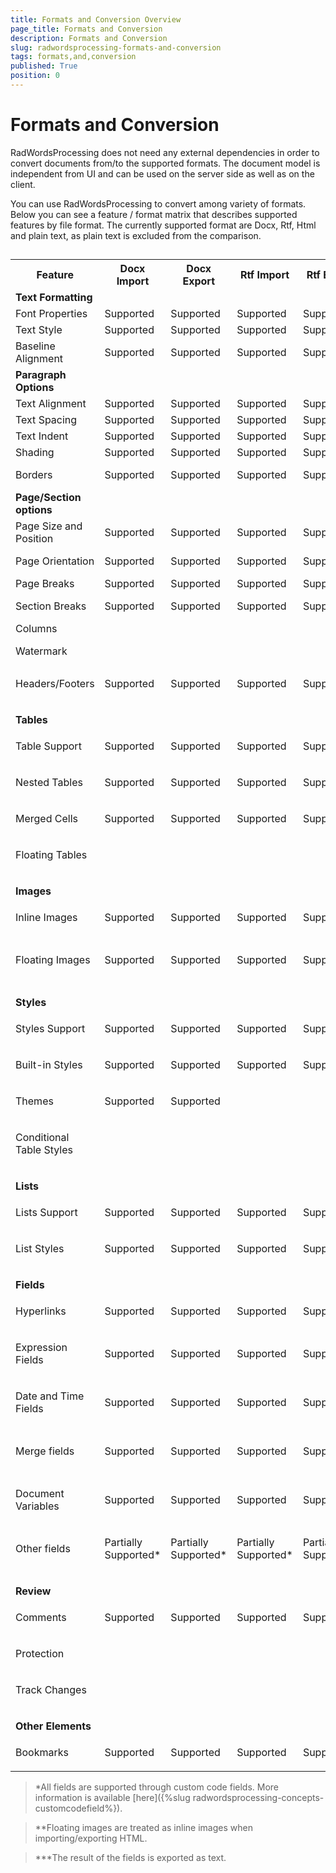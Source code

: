 ```yaml
---
title: Formats and Conversion Overview
page_title: Formats and Conversion
description: Formats and Conversion
slug: radwordsprocessing-formats-and-conversion
tags: formats,and,conversion
published: True
position: 0
---
```


# Formats and Conversion



RadWordsProcessing does not need any external dependencies in order to convert documents from/to the supported formats. The document model is independent from UI and can be used on the server side as well as on the client.
      

You can use RadWordsProcessing to convert among variety of formats. Below you can see a feature / format matrix that describes supported features by file format. The currently supported format are Docx, Rtf, Html and plain text, as plain text is excluded from the comparison.
      

## 
<table><tr><th>Feature</th>
<th>Docx Import</th><th>
Docx Export</th>
<th>Rtf Import</th>
<th>Rtf Export</th>
<th>Html Import</th>
<th>Html Export</th></tr>
<tr><td><b>Text Formatting</b></td><td></td><td></td><td></td><td></td><td></td><td></td></tr><tr><td>
Font Properties</td><td>
Supported</td><td>
Supported</td><td>
Supported</td><td>
Supported</td><td>
Supported</td><td>
Supported</td></tr><tr><td>
Text Style</td><td>
Supported</td><td>
Supported</td><td>
Supported</td><td>
Supported</td><td>
Supported</td><td>
Supported</td></tr><tr><td>
Baseline Alignment</td><td>
Supported</td><td>
Supported</td><td>
Supported</td><td>
Supported</td><td>
Supported</td><td>
Supported</td></tr><tr><td>
<b>Paragraph Options</b></td><td></td><td></td><td></td><td></td><td></td><td></td></tr><tr><td>
Text Alignment</td><td>
Supported</td><td>
Supported</td><td>
Supported</td><td>
Supported</td><td>
Supported</td><td>
Supported</td></tr><tr><td>
Text Spacing</td><td>
Supported</td><td>
Supported</td><td>
Supported</td><td>
Supported</td><td>
Supported</td><td>
Supported</td></tr><tr><td>
Text Indent</td><td>
Supported</td><td>
Supported</td><td>
Supported</td><td>
Supported</td><td>
Supported</td><td>
Supported</td></tr><tr><td>
Shading</td><td>
Supported</td><td>
Supported</td><td>
Supported</td><td>
Supported</td><td>
Supported</td><td>
Supported</td></tr><tr><td>
Borders</td><td>
Supported</td><td>
Supported</td><td>
Supported</td><td>
Supported</td><td>
Not applicable</td><td>
Not applicable</td></tr><tr><td>
<b>Page/Section options</b></td><td></td><td></td><td></td><td></td><td></td><td></td></tr><tr><td>
Page Size and Position</td><td>
Supported</td><td>
Supported</td><td>
Supported</td><td>
Supported</td><td>
Not applicable</td><td>
Not applicable</td></tr><tr><td>
Page Orientation</td><td>
Supported</td><td>
Supported</td><td>
Supported</td><td>
Supported</td><td>
Not applicable</td><td>
Not applicable</td></tr><tr><td>
Page Breaks</td><td>
Supported</td><td>
Supported</td><td>
Supported</td><td>
Supported</td><td></td><td></td></tr><tr><td>
Section Breaks</td><td>
Supported</td><td>
Supported</td><td>
Supported</td><td>
Supported</td><td>
Not applicable</td><td>
Not applicable</td></tr><tr><td>
Columns</td><td></td><td></td><td></td><td></td><td></td><td></td></tr><tr><td>
Watermark</td><td></td><td></td><td></td><td></td><td>
Not applicable</td><td>
Not applicable</td></tr><tr><td>
Headers/Footers</td><td>

Supported
              </td><td>

Supported
              </td><td>

Supported
              </td><td>

Supported
              </td><td></td><td></td></tr><tr><td>

<b>
                  Tables
                </b></td><td></td><td></td><td></td><td></td><td></td><td></td></tr><tr><td>

Table Support
              </td><td>

Supported
              </td><td>

Supported
              </td><td>

Supported
              </td><td>

Supported
              </td><td>

Supported
              </td><td>

Supported
              </td></tr><tr><td>

Nested Tables
              </td><td>

Supported
              </td><td>

Supported
              </td><td>

Supported
              </td><td>

Supported
              </td><td>

Supported
              </td><td>

Supported
              </td></tr><tr><td>

Merged Cells
              </td><td>

Supported
              </td><td>

Supported
              </td><td>

Supported
              </td><td>

Supported
              </td><td>

Supported
              </td><td>

Supported
              </td></tr><tr><td>

Floating Tables
              </td><td></td><td></td><td></td><td></td><td></td><td></td></tr><tr><td>

<b>
                  Images
                </b></td><td></td><td></td><td></td><td></td><td></td><td></td></tr><tr><td>

Inline Images
              </td><td>

Supported
              </td><td>

Supported
              </td><td>

Supported
              </td><td>

Supported
              </td><td>

Supported
              </td><td>

Supported
              </td></tr><tr><td>

Floating Images
              </td><td>

Supported
              </td><td>

Supported
              </td><td>

Supported
              </td><td>

Supported
              </td><td>

Partially Supported**
              </td><td>

Partially Supported**
              </td></tr><tr><td>

<b>
                  Styles
                </b></td><td></td><td></td><td></td><td></td><td></td><td></td></tr><tr><td>

Styles Support
              </td><td>

Supported
              </td><td>

Supported
              </td><td>

Supported
              </td><td>

Supported
              </td><td>

Supported
              </td><td>

Supported
              </td></tr><tr><td>

Built-in Styles
              </td><td>

Supported
              </td><td>

Supported
              </td><td>

Supported
              </td><td>

Supported
              </td><td>

Supported
              </td><td>

Supported
              </td></tr><tr><td>

Themes
              </td><td>

Supported
              </td><td>

Supported
              </td><td></td><td></td><td>

Supported
              </td><td>

Supported
              </td></tr><tr><td>

Conditional Table Styles
              </td><td></td><td></td><td></td><td></td><td></td><td></td></tr><tr><td>

<b>
                  Lists
                </b></td><td></td><td></td><td></td><td></td><td></td><td></td></tr><tr><td>

Lists Support
              </td><td>

Supported
              </td><td>

Supported
              </td><td>

Supported
              </td><td>

Supported
              </td><td>

Supported
              </td><td>

Supported
              </td></tr><tr><td>

List Styles
              </td><td>

Supported
              </td><td>

Supported
              </td><td>

Supported
              </td><td>

Supported
              </td><td>

Supported
              </td><td>

Supported
              </td></tr><tr><td>

<b>
                  Fields
                </b></td><td></td><td></td><td></td><td></td><td></td><td></td></tr><tr><td>

Hyperlinks
              </td><td>

Supported
              </td><td>

Supported
              </td><td>

Supported
              </td><td>

Supported
              </td><td>

Supported
              </td><td>

Supported
              </td></tr><tr><td>

Expression Fields
              </td><td>

Supported
              </td><td>

Supported
              </td><td>

Supported
              </td><td>

Supported
              </td><td>

Supported
              </td><td>

Supported
              </td></tr><tr><td>

Date and Time Fields
              </td><td>

Supported
              </td><td>

Supported
              </td><td>

Supported
              </td><td>

Supported
              </td><td>

Not applicable
              </td><td>

Partially Supported***
              </td></tr><tr><td>

Merge fields
              </td><td>

Supported
              </td><td>

Supported
              </td><td>

Supported
              </td><td>

Supported
              </td><td>

Not applicable
              </td><td>

Partially Supported***
              </td></tr><tr><td>

Document Variables
              </td><td>

Supported
              </td><td>

Supported
              </td><td>

Supported
              </td><td>

Supported
              </td><td>

Not applicable
              </td><td>

Partially Supported***
              </td></tr><tr><td>

Other fields
              </td><td>

Partially Supported*</td><td>

Partially Supported*</td><td>

Partially Supported*</td><td>

Partially Supported*</td><td>

Not applicable</td><td>

Partially Supported***</td></tr><tr><td>

<b>
                  Review
                </b></td><td></td><td></td><td></td><td></td><td></td><td></td></tr><tr><td>

Comments
              </td><td>

Supported
              </td><td>

Supported
              </td><td>

Supported
              </td><td>

Supported
              </td><td></td><td></td></tr><tr><td>

Protection
              </td><td></td><td></td><td></td><td></td><td></td><td></td></tr><tr><td>

Track Changes
              </td><td></td><td></td><td></td><td></td><td></td><td></td></tr><tr><td>

<b>
                  Other Elements
                </b></td><td></td><td></td><td></td><td></td><td></td><td></td></tr><tr><td>

Bookmarks
              </td><td>

Supported
              </td><td>

Supported
              </td><td>

Supported
              </td><td>

Supported
              </td><td></td><td></td></tr></table>

>*All fields are supported through custom code fields. More information is available [here]({%slug radwordsprocessing-concepts-customcodefield%}).
          

>**Floating images are treated as inline images when importing/exporting HTML.
          

>***The result of the fields is exported as text.
          

